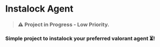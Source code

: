 <h1>Instalock Agent</h1>

> ### ⚠️ Project in Progress - Low Priority.

### Simple project to instalock your preferred valorant agent ⏳!
